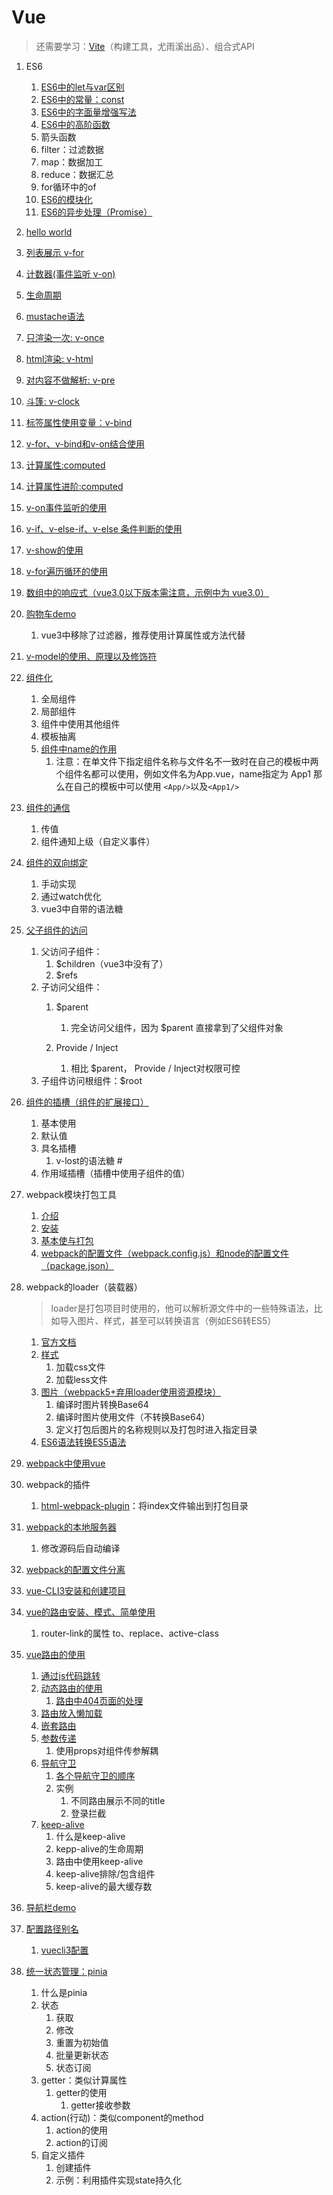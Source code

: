 # Vue

> 还需要学习：[Vite](https://cn.vitejs.dev/)（构建工具，尤雨溪出品）、组合式API

1. ES6

   1. [ES6中的let与var区别](./demo/01-let-var.html)
   2. [ES6中的常量：const](./demo/02-const.html)
   3. [ES6中的字面量增强写法](./demo/03-literal.html)
   4. [ES6中的高阶函数](./demo/04-higher-order-func.html)
   5. 箭头函数
   6. filter：过滤数据
   7. map：数据加工
   8. reduce：数据汇总
   9. for循环中的of
   10. [ES6的模块化](./ES6/05-module.md)
   11. [ES6的异步处理（Promise）](./ES6/11-Promise.md)

2. [hello world](./demo-cdn/01-helloWorld.html)

3. [列表展示 v-for](./demo-cdn/02-for.html)

4. [计数器(事件监听 v-on)](./demo-cdn/03-计数器.html)

5. [生命周期](./Vue生命周期.md)

6. [mustache语法](./demo-cdn/04-mustache.html)

7. [只渲染一次: v-once](./demo-cdn/05-v-once.html)

8. [html渲染: v-html](./demo-cdn/06-v-html.html)

9. [对内容不做解析: v-pre](./demo-cdn/07-v-pre.html)

10. [斗篷: v-clock](./demo-cdn/08-v-clock.html)

11. [标签属性使用变量：v-bind](./demo-cdn/09-v-bind.html)

12. [v-for、v-bind和v-on结合使用](./demo-cdn/10-example-01.html )

13. [计算属性:computed](./demo-cdn/11-computed.html)

14. [计算属性进阶:computed](./demo-cdn/12-computed-advanced.html)

15. [v-on事件监听的使用](./demo-cdn/13-v-on.html)

16. [v-if、v-else-if、v-else 条件判断的使用](./demo-cdn/14-v-if.html)

17. [v-show的使用](./demo-cdn/15-v-show.html)

18. [v-for遍历循环的使用](./demo-cdn/16-v-for.html)

19. [数组中的响应式（vue3.0以下版本需注意，示例中为 vue3.0）](./demo-cdn/17-array.html)

20. [购物车demo](./demo-cdn/18-shopping-cart.html)
    1. vue3中移除了过滤器，推荐使用计算属性或方法代替

21. [v-model的使用、原理以及修饰符](./demo-cdn/19-v-model.html)

22. [组件化](./demo-cdn/20-component.html)

    1. 全局组件
    2. 局部组件
    3. 组件中使用其他组件
    4. 模板抽离
    5. [组件中name的作用](https://staging-cn.vuejs.org/api/options-misc.html#name)
       1. 注意：在单文件下指定组件名称与文件名不一致时在自己的模板中两个组件名都可以使用，例如文件名为App.vue，name指定为 App1 那么在自己的模板中可以使用 `<App/>`以及`<App1/>`

23. [组件的通信](./demo-cdn/21-component2.html)

    1. 传值
    2. 组件通知上级（自定义事件）

24. [组件的双向绑定](./demo-cdn/22-component3.html)
    1. 手动实现
    2. 通过watch优化
    3. vue3中自带的语法糖

25. [父子组件的访问](./demo-cdn/23-component4.html)
    1. 父访问子组件：
       1. $children（vue3中没有了）
       2. $refs
    2. 子访问父组件：
       1. $parent
          1. 完全访问父组件，因为 $parent 直接拿到了父组件对象

       2. Provide / Inject
          1. 相比 $parent， Provide / Inject对权限可控
    3. 子组件访问根组件：$root

26. [组件的插槽（组件的扩展接口）](./demo-cdn/24-component-slot.html)

    1. 基本使用
    2. 默认值
    3. 具名插槽
       1. v-lost的语法糖 #
    4. 作用域插槽（插槽中使用子组件的值）

27. webpack模块打包工具
    1. [介绍](./webpack/31-webpack-install.md)
    2. [安装](./webpack/31-webpack-install.md#install)
    3. [基本使与打包](./webpack/31-helloworld.md)
    4. [webpack的配置文件（webpack.config.js）和node的配置文件（package.json）](./webpack/31-config.md)

28. webpack的loader（装载器）

    > loader是打包项目时使用的，他可以解析源文件中的一些特殊语法，比如导入图片、样式，甚至可以转换语言（例如ES6转ES5）

    1. [官方文档](https://webpack.docschina.org/loaders/)
    2. [样式](./webpack/32-loader-style.md)
       1. 加载css文件
       2. 加载less文件
    3. [图片（webpack5+弃用loader使用资源模块）](./webpack/32-asset-module.md)
       1. 编译时图片转换Base64
       2. 编译时图片使用文件（不转换Base64）
       3. 定义打包后图片的名称规则以及打包时进入指定目录
    4. [ES6语法转换ES5语法](./webpack/32-loader-babel.md)

29. [webpack中使用vue](./webpack/33-webpack-vue.md)

30. webpack的插件

    1. [html-webpack-plugin](./webpack/34-plugin-html.md)：将index文件输出到打包目录

31. [webpack的本地服务器](./webpack/35-webpack-server.md)

    1. 修改源码后自动编译

32. [webpack的配置文件分离](./webpack/36-config.md)

33. [vue-CLI3安装和创建项目](./vue-CLI3安装和创建项目.md)

34. [vue的路由安装、模式、简单使用](./vue的路由安装&模式&简单使用.md)

    1. router-link的属性 to、replace、active-class

35. [vue路由的使用](./vue路由的使用.md)

    1. [通过js代码跳转](./vue路由的使用.md)
    1. [动态路由的使用](./vue路由的使用.md#dynamic)
       1. [路由中404页面的处理](./vue路由的使用.md#404)
    1. [路由放入懒加载](./vue路由的使用.md#lazy)
    1. [嵌套路由](./vue路由的使用.md#nesting)
    1. [参数传递](./vue路由的使用.md#query)
       1. 使用props对组件传参解耦
    1. [导航守卫](./vue路由的使用.md#navigation-guards)
       1. [各个导航守卫的顺序](./vue路由的使用.md#navigation-guards-order)
       1. 实例
          1. 不同路由展示不同的title
          1. 登录拦截
    1. [keep-alive](./vue路由的使用.md#keep-alive)
       1. 什么是keep-alive
       1. kepp-alive的生命周期
       1. 路由中使用keep-alive
       1. keep-alive排除/包含组件
       1. keep-alive的最大缓存数

36. [导航栏demo](./scaffolding/40-tabber/README.md)

37. [配置路径别名](./vue-resolve-alias.md)

    1. [vuecli3配置](./vue-resolve-alias.md#vueCli3)

38. [统一状态管理：pinia](./pinia.md)

    1. 什么是pinia
    1. 状态
       1. 获取
       1. 修改
       1. 重置为初始值
       1. 批量更新状态
       1. 状态订阅
    1. getter：类似计算属性
       1. getter的使用
          1. getter接收参数
    1. action(行动)：类似component的method
       1. action的使用
       1. action的订阅
    1. 自定义插件
       1. 创建插件
       1. 示例：利用插件实现state持久化
